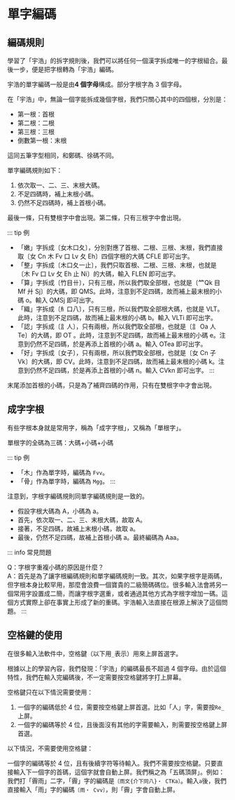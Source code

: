 # 單字編碼

## 編碼規則

學習了「宇浩」的拆字規則後，我們可以將任何一個漢字拆成唯一的字根組合。最後一步，便是把字根轉為「宇浩」編碼。

宇浩的單字編碼一般是由**4 個字母**構成。部分字根字為 3 個字母。

在「宇浩」中，無論一個字能拆成幾個字根，我們只關心其中的四個根，分別是：

- 第一根：首根
- 第二根：二根
- 第三根：三根
- 倒數第一根：末根

這同五筆字型相同，和鄭碼、徐碼不同。

單字編碼規則如下：

1. 依次取一、二、三、末根大碼。
2. 不足四碼時，補上末根小碼。
3. 仍然不足四碼時，補上首根小碼。

最後一條，只有雙根字中會出現。第二條，只有三根字中會出現。

::: tip 例

- 「嫩」字拆成〔女木口夂〕，分別對應了首根、二根、三根、末根，我們直接取〔女 Cn 木 Fv 口 Lv 夂 Eh〕四個字根的大碼 CFLE 即可出字。
- 「整」字拆成〔木口夂一止〕，我們只取首根、二根、三根、末根，也就是〔木 Fv 口 Lv 攵 Eh 止 Ni〕的大碼，輸入 FLEN 即可出字。
- 「算」字拆成〔竹目卄〕，只有三根，所以我們取全部根，也就是〔𥫗Qk 目 Mf 廾 Sj〕的大碼，即 QMS。此時，注意到不足四碼，故而補上最末根的小碼 o。輸入 QMSj 即可出字。
- 「織」字拆成〔糹口八〕，只有三根，所以我們取全部根大碼，也就是 VLT。此時，注意到不足四碼，故而補上最末根的小碼 b。輸入 VLTi 即可出字。
- 「認」字拆成〔訁人〕，只有兩根，所以我們取全部根，也就是〔訁 Oa 人 Te〕的大碼，即 OT 。此時，注意到不足四碼，故而補上最末根的小碼 e。注意到仍然不足四碼，於是再添上首根的小碼 a。輸入 OTea 即可出字。
- 「好」字拆成〔女子〕，只有兩根，所以我們取全部根，也就是〔女 Cn 子 Vk〕的大碼，即 CV。此時，注意到不足四碼，故而補上最末根的小碼 k。注意到仍然不足四碼，於是再添上首根的小碼 n。輸入 CVkn 即可出字。
:::

末尾添加首根的小碼，只是為了補齊四碼的作用，只有在雙根字中才會出現。

## 成字字根

有些字根本身就是常用字，稱為「成字字根」，又稱為「單根字」。

單根字的全碼為三碼：大碼+小碼+小碼

::: tip 例

- 「木」作為單字時，編碼為 `Fvv`。
- 「骨」作為單字時，編碼為 `Mgg`。
:::

注意到，字根字編碼規則同單字編碼規則是一致的。

- 假設字根大碼為 A，小碼為 a。  
- 首先，依次取一、二、三、末根大碼，故取 A。  
- 接著，不足四碼，故補上末根小碼，故取 a。  
- 最後，仍然不足四碼，故補上首根小碼 a。最終編碼為 Aaa。

::: info 常見問題

Q：字根字重複小碼的原因是什麼？  
A：首先是為了讓字根編碼規則和單字編碼規則一致。其次，如果字根字是兩碼，但字根本身比較罕用，那麼會浪費一個寶貴的二級簡碼碼位。很多輸入法會將另一個常用字設置成二簡，而讓字根字選重，或者通過其他方式為字根字增加一碼。這個方式實際上卻在事實上形成了新的重碼。宇浩輸入法直接在根源上解決了這個問題。
:::

## 空格鍵的使用

在很多輸入法軟件中，空格鍵（以下用`_`表示）用來上屏首選字。

根據以上的學習內容，我們發現：「宇浩」的編碼最長不超過 4 個字母。由於這個特性，我們在輸入完編碼後，不一定需要按空格鍵將字打上屏幕。

空格鍵只在以下情況需要使用：

1. 一個字的編碼低於 4 位，需要按空格鍵上屏首選。比如「人」字，需要按`Re_`上屏。
2. 一個字的編碼等於 4 位，且後面沒有其他的字需要輸入，則需要按空格鍵上屏首選。

以下情況，不需要使用空格鍵：

一個字的編碼等於 4 位，且有後續字符等待輸入。我們不需要按空格鍵。只要直接輸入下一個字的首碼，這個字就會自動上屏。我們稱之為「五碼頂屏」。例如：我們打「霽雨」二字，「霽」字的編碼是`〔雨文{介下同八}・ CTKa〕`。輸入`a`後，我們直接輸入「雨」字的編碼`〔雨・ Cvv〕`，則「霽」字會自動上屏。
